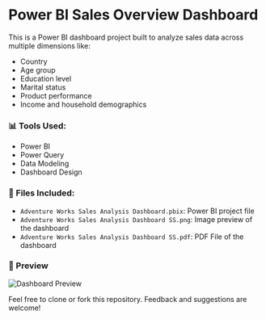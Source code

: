 # Power BI Sales Overview Dashboard

This is a Power BI dashboard project built to analyze sales data across multiple dimensions like:

- Country
- Age group
- Education level
- Marital status
- Product performance
- Income and household demographics

### 📊 Tools Used:
- Power BI
- Power Query
- Data Modeling
- Dashboard Design

### 📁 Files Included:
- `Adventure Works Sales Analysis Dashboard.pbix`: Power BI project file
- `Adventure Works Sales Analysis Dashboard SS.png`: Image preview of the dashboard
- `Adventure Works Sales Analysis Dashboard SS.pdf`: PDF File of the dashboard

### 📝 Preview
![Dashboard Preview](Adventure-Works-Sales-Analysis-Dashboard-SS.png)

Feel free to clone or fork this repository. Feedback and suggestions are welcome!
